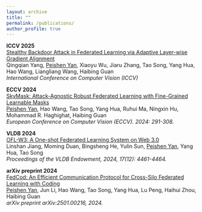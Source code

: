 ```yaml
---
layout: archive
title: ""
permalink: /publications/
author_profile: true
---
```


<!-- {% if author.googlescholar %}
  You can also find my articles on <u><a href="{{author.googlescholar}}">my Google Scholar profile</a>.</u>
{% endif %}

{% include base_path %}

{% for post in site.publications reversed %}
  {% include archive-single.html %}
{% endfor %} -->


**ICCV 2025**  
[Stealthy Backdoor Attack in Federated Learning via Adaptive Layer-wise Gradient Alignment](https://KoalaYan.github.io/)  
Qingqian Yang, <u>Peishen Yan</u>, Xiaoyu Wu, Jiaru Zhang, Tao Song, Yang Hua, Hao Wang, Liangliang Wang, Haibing Guan  
*International Conference on Computer Vision (ICCV)*

**ECCV 2024**  
[SkyMask: Attack-Agnostic Robust Federated Learning with Fine-Grained Learnable Masks](https://arxiv.org/pdf/2312.12484)  
<u>Peishen Yan</u>, Hao Wang, Tao Song, Yang Hua, Ruhui Ma, Ningxin Hu, Mohammad R. Haghighat, Haibing Guan  
*European Conference on Computer Vision (ECCV). 2024: 291-308.*

**VLDB 2024**  
[OFL-W3: A One-shot Federated Learning System on Web 3.0](https://arxiv.org/pdf/2408.07096)  
Linshan Jiang, Moming Duan, Bingsheng He, Yulin Sun, <u>Peishen Yan</u>, Yang Hua, Tao Song  
*Proceedings of the VLDB Endowment, 2024, 17(12): 4461-4464.*

**arXiv preprint 2024**  
[FedCod: An Efficient Communication Protocol for Cross-Silo Federated Learning with Coding](https://arxiv.org/abs/2501.00216)  
<u>Peishen Yan</u>, Jun Li, Hao Wang, Tao Song, Yang Hua, Lu Peng, Haihui Zhou, Haibing Guan  
*arXiv preprint arXiv:2501.00216, 2024.*